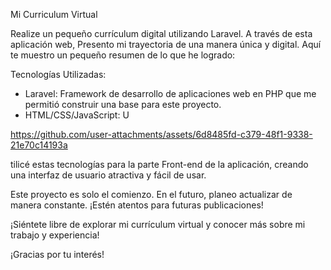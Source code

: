 Mi Curriculum Virtual

Realize un pequeño currículum digital utilizando Laravel. A través de esta aplicación web, Presento mi trayectoria de una manera única y digital. Aquí te muestro un pequeño resumen de lo que he logrado:

Tecnologías Utilizadas:
- Laravel: Framework de desarrollo de aplicaciones web en PHP que me permitió construir una base para este proyecto.
- HTML/CSS/JavaScript: U



https://github.com/user-attachments/assets/6d8485fd-c379-48f1-9338-21e70c14193a


tilicé estas tecnologías para la parte Front-end de la aplicación, creando una interfaz de usuario atractiva y fácil de usar.

Este proyecto es solo el comienzo. En el futuro, planeo actualizar de manera constante. ¡Estén atentos para futuras publicaciones!

¡Siéntete libre de explorar mi currículum virtual y conocer más sobre mi trabajo y experiencia!

¡Gracias por tu interés!

